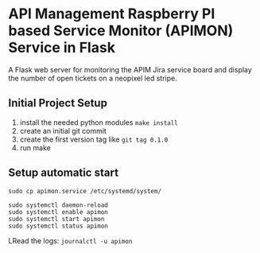 # API Management Raspberry PI based Service Monitor (APIMON) Service in Flask

A Flask web server for monitoring the APIM Jira service board and display the
number of open tickets on a neopixel led stripe.

## Initial Project Setup

1. install the needed python modules `make install`
2. create an initial git commit
3. create the first version tag like `git tag 0.1.0`
4. run make


## Setup automatic start

    sudo cp apimon.service /etc/systemd/system/

    sudo systemctl daemon-reload
    sudo systemctl enable apimon
    sudo systemctl start apimon
    sudo systemctl status apimon

LRead the logs: `journalctl -u apimon`